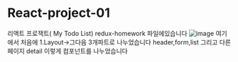 # React-project-01
리액트 프로잭트( My Todo List)
redux-homework 파일에있습니다
![image](https://user-images.githubusercontent.com/103032401/182021092-17170089-da8f-4c7d-9bf8-540692a76070.png)
여기에서 처음에 1.Layout->그다음 3개파트로 나누었습니다 header,form,list 그리고 다른페이지 detail 이렇게 컴포넌트를 나누었습니다
